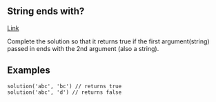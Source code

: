 ## String ends with?

[Link](https://www.codewars.com/kata/51f2d1cafc9c0f745c00037d/rust)

Complete the solution so that it returns true if the first argument(string) passed in ends with the 2nd argument (also a string).

## Examples

```
solution('abc', 'bc') // returns true
solution('abc', 'd') // returns false
```
